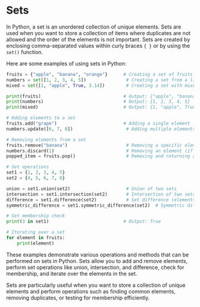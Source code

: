 # Sets
In Python, a set is an unordered collection of unique elements. Sets are used when you want to store a collection of items where duplicates are not allowed and the order of the elements is not important. Sets are created by enclosing comma-separated values within curly braces `{ }` or by using the `set()` function.

Here are some examples of using sets in Python:

```python
fruits = {"apple", "banana", "orange"}      # Creating a set of fruits
numbers = set([1, 2, 3, 4, 5])               # Creating a set from a list
mixed = set([1, "apple", True, 3.14])        # Creating a set with mixed data types

print(fruits)                               # Output: {"apple", "banana", "orange"}
print(numbers)                              # Output: {1, 2, 3, 4, 5}
print(mixed)                                # Output: {1, "apple", True, 3.14}

# Adding elements to a set
fruits.add("grape")                         # Adding a single element
numbers.update([6, 7, 8])                    # Adding multiple elements

# Removing elements from a set
fruits.remove("banana")                      # Removing a specific element
numbers.discard(1)                           # Removing an element (if present)
popped_item = fruits.pop()                   # Removing and returning an arbitrary element

# Set operations
set1 = {1, 2, 3, 4, 5}
set2 = {4, 5, 6, 7, 8}

union = set1.union(set2)                     # Union of two sets
intersection = set1.intersection(set2)       # Intersection of two sets
difference = set1.difference(set2)           # Set difference (elements in set1 but not in set2)
symmetric_difference = set1.symmetric_difference(set2)  # Symmetric difference (elements in either set, but not in both)

# Set membership check
print(3 in set1)                            # Output: True

# Iterating over a set
for element in fruits:
    print(element)

```

These examples demonstrate various operations and methods that can be performed on sets in Python. Sets allow you to add and remove elements, perform set operations like union, intersection, and difference, check for membership, and iterate over the elements in the set.

Sets are particularly useful when you want to store a collection of unique elements and perform operations such as finding common elements, removing duplicates, or testing for membership efficiently.